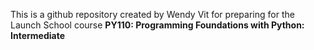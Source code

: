 This is a github repository created by Wendy Vit for 
preparing for the Launch School course 
**PY110: Programming Foundations with Python: Intermediate**
